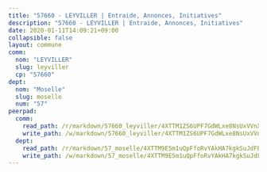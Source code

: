 ```yaml
---
title: "57660 - LEYVILLER | Entraide, Annonces, Initiatives"
description: "57660 - LEYVILLER | Entraide, Annonces, Initiatives"
date: 2020-01-11T14:09:21+09:00
collapsible: false
layout: commune
comm:
  nom: "LEYVILLER"
  slug: leyviller
  cp: "57660"
dept:
  nom: "Moselle"
  slug: moselle
  num: "57"
peerpad:
  comm:
    read_path: /r/markdown/57660_leyviller/4XTTM1ZS6UPF7GdWLxe8NsUxVVnXPBRJ6yNyGE6faYxSZ6kfi
    write_path: /w/markdown/57660_leyviller/4XTTM1ZS6UPF7GdWLxe8NsUxVVnXPBRJ6yNyGE6faYxSZ6kfi-K3TgUwcERPUkk7yF8auLZfreRfmrWpDmhixEB5sp5QE8PPrbR4oGG3hxD7SaKChgrKmLjuxNxvh4N6A9NtbFTfpXCDKdEtqcrypRRCgL5cZy5vRXpuXwxTeaycjPySNTc2Kz92GY
  dept:
    read_path: /r/markdown/57_moselle/4XTTM9E5m1uQpFfoRvYAkHA7kgkSuJdFBSCmoLnZ6YvxmqAKj
    write_path: /w/markdown/57_moselle/4XTTM9E5m1uQpFfoRvYAkHA7kgkSuJdFBSCmoLnZ6YvxmqAKj-K3TgTxpsRhjGfb3pJqDaX4rYTLkyLoK3BLA4awBfhTSCoyNhResrhhmfsEF8aKnccedt5XoBzWeRYfKxQxNKv71ETcpGharLRE7rdgTKY3uSaW3Du2dz8v23YEY268mfYmweTFnR
---
```


